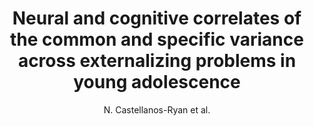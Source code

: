 ---
author: N. Castellanos-Ryan et al.
title: Neural and cognitive correlates of the common and specific variance across externalizing problems in young adolescence
journal: American Journal of Psychiatry
year: 2014
type: article
doi: 10.1176/appi.ajp.2014.13111499
---